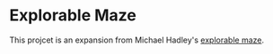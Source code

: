 # Explorable Maze

This projcet is an expansion from Michael Hadley's [explorable maze](https://www.youtube.com/playlist?list=PL-LDQE9x9hLwldZPPGwqXixr-_DfINfxk). 